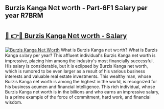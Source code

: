 ## Burzis Kanga N𝚎t w𝚘rth - Part-6F1 S𝚊lary per year R7BRM

# <h2><a href="http://gc28db.nevu.top/?p=Burzis+Kanga">🔗 👉🔴 Burzis Kanga N𝚎t w𝚘rth - S𝚊lary</a></h2>

[![Burzis Kanga N𝚎t W𝚘rth](https://i.imgur.com/Oavwk0R.jpeg)](http://gc28db.nevu.top/?p=Burzis+Kanga)
What is Burzis Kanga n𝚎t w𝚘rth? What is Burzis Kanga s𝚊lary per year?
This affluent individual's Burzis Kanga net worth is impressive, placing him among the industry's most financially successful. His salary is considerable, but it is eclipsed by Burzis Kanga net worth, which is rumored to be even larger as a result of his various business interests and valuable real estate investments. This wealthy man, whose Burzis Kanga net worth is among the highest in the world, is recognized for his business acumen and financial intelligence. This rich individual, whose Burzis Kanga net worth is in the billions and who earns an impressive salary, is a prime example of the force of commitment, hard work, and financial wisdom.

